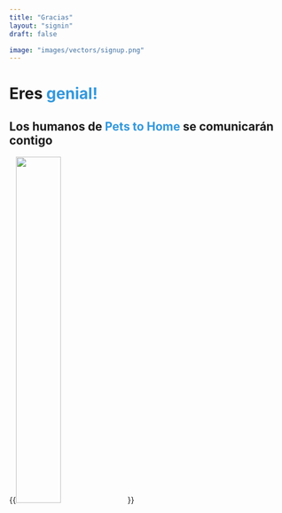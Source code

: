 ```yaml
---
title: "Gracias"
layout: "signin"
draft: false

image: "images/vectors/signup.png"
---
```


<div class="hero-image">
<h1>Eres <span style="color: #3498DB">genial!</span></h1>
<h2>Los humanos de <span style="color: #3498DB">Pets to Home</span> se comunicarán contigo</h2>
{{<image src="awesome.webp" height="40%" width="40%" position="center">}}
</div>
